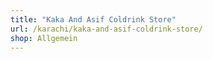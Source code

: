 ```yaml
---
title: "Kaka And Asif Coldrink Store"
url: /karachi/kaka-and-asif-coldrink-store/
shop: Allgemein
---
```

